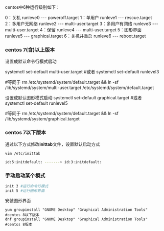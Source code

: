 centos中6种运行级别如下：

0：关机                        runleve0  --- poweroff.target
1：单用户                    runleve1  --- rescue.target
2：多用户无网络         runleve2  --- multi-user.target
3：多用户有网络         runleve3  --- multi-user.target
4：保留                       runleve4  --- multi-user.target
5：图形界面                runleve5  --- graphical.target
6：关机并重启             runleve6  --- reboot.target

### centos 7(含)以上版本

设置成默认命令行模式启动

systemctl set-default multi-user.target  #或者
systemctl set-default runlevel3

#等同于
rm /etc/systemd/system/default.target && ln -sf /lib/systemd/system/multi-user.target /etc/systemd/system/default.target

设置成默认图形模式启动
systemctl set-default graphical.target  #或者
systemctl set-default runlevel5

#等同于
rm /etc/systemd/system/default.target && ln -sf /lib/systemd/system/graphical.target

### centos 7以下版本

通过以下方式修改**inittab**文件，设置默认启动方式

```bash
vim /etc/inittab

id:5:initdefault: -------> id:3:initdefault:
```

### 手动启动某个模式

```bash
init 3 #运行命令行模式
init 5 #运行图形界面
```

安装图形界面

```shell
yum groupinstall "GNOME Desktop" "Graphical Administration Tools" #centos 8以下版本
dnf groupinstall "GNOME Desktop" "Graphical Administration Tools" #centos 8版本
```